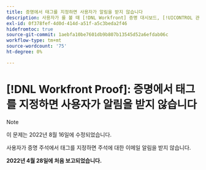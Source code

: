 ```yaml
---
title: 증명에서 태그를 지정하면 사용자가 알림을 받지 않습니다
description: 사용자가 를 볼 때 [!DNL Workfront] 증명 대시보드, [!UICONTROL 관리할 증명] 및 [!UICONTROL 결정 보고서를 기다리는 증명] 다양한 범주(총, 시간 등)에 0개의 보고서를 표시합니다.
exl-id: 0f378fef-4d0d-414d-a51f-a5c3beda2f46
hidefromtoc: true
source-git-commit: 1aebfa10be7601db9b807b13545d52a6efdab06c
workflow-type: tm+mt
source-wordcount: '75'
ht-degree: 0%

---
```


# [!DNL Workfront Proof]: 증명에서 태그를 지정하면 사용자가 알림을 받지 않습니다

>[!NOTE]
>
>이 문제는 2022년 8월 16일에 수정되었습니다.

사용자가 증명 주석에서 태그를 지정하면 주석에 대한 이메일 알림을 받지 않습니다.

**2022년 4월 28일에 처음 보고되었습니다.**
